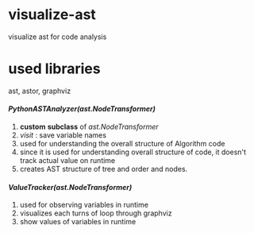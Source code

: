 # visualize-ast
 visualize ast for code analysis
# used libraries
 ast, astor, graphviz
#### _PythonASTAnalyzer(ast.NodeTransformer)_
1. **custom** **subclass** of *ast.NodeTransformer*
2. _visit_  : save variable names
3. used for understanding the overall structure of Algorithm code
4. since it is used for understanding overall structure of code, it doesn't track actual value on runtime
5. creates AST structure of tree and order and nodes.


#### _ValueTracker(ast.NodeTransformer)_
1. used for observing variables in runtime
2. visualizes each turns of loop through graphviz
3. show values of variables in runtime